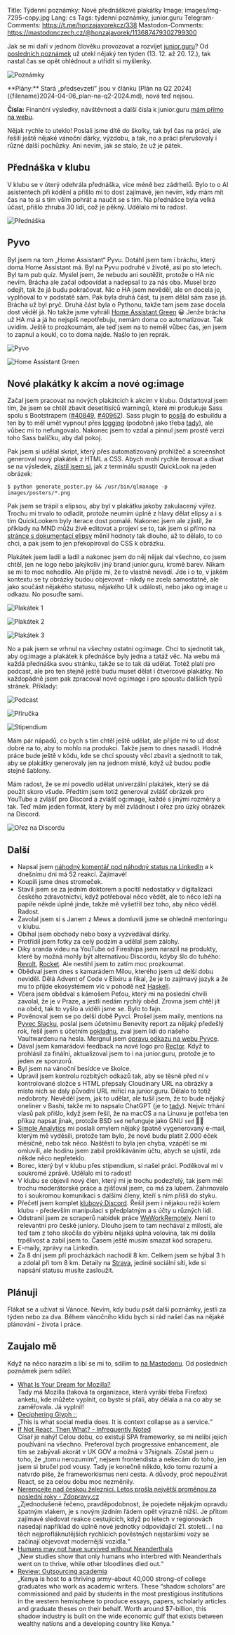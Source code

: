 Title: Týdenní poznámky: Nové přednáškové plakátky
Image: images/img-7295-copy.jpg
Lang: cs
Tags: týdenní poznámky, junior.guru
Telegram-Comments: https://t.me/honzajavorekcz/338
Mastodon-Comments: https://mastodonczech.cz/@honzajavorek/113687479302799300

Jak se mi daří v jednom člověku provozovat a rozvíjet [junior.guru](https://junior.guru/)?
Od [posledních poznámek]({filename}2024-12-13_tydenni-poznamky-ani-nevim-jak-to-pojmenovat.md) už utekl nějaký ten týden (13. 12. až 20. 12.), tak nastal čas se opět ohlédnout a utřídit si myšlenky.

![Poznámky]({static}/images/img-7295-copy.jpg)

<div class="alert alert-warning" role="alert" markdown="1">
**Plány:** Stará „předsevzetí” jsou v článku [Plán na Q2 2024]({filename}2024-04-06_plan-na-q2-2024.md), nová teď nejsou.

**Čísla:** Finanční výsledky, návštěvnost a další čísla k junior.guru [mám přímo na webu](https://junior.guru/about/).
</div>

Nějak rychle to uteklo! Poslali jsme dítě do školky, tak byl čas na práci, ale řešili ještě nějaké vánoční dárky, výzdobu, a tak, no a práci přerušovaly i různé další pochůzky. Ani nevím, jak se stalo, že už je pátek.

## Přednáška v klubu

V klubu se v úterý odehrála přednáška, více méně bez zádrhelů. Bylo to o AI asistentech při kódění a přišlo mi to dost zajímavé, jen nevím, kdy mám mít čas na to si s tím vším pohrát a naučit se s tím. Na přednášce byla velká účast, přišlo zhruba 30 lidí, což je pěkný. Udělalo mi to radost.

![Přednáška]({static}/images/screenshot-2024-12-17-at-18-22-54.png)

## Pyvo

Byl jsem na tom „Home Assistant“ Pyvu. Dotáhl jsem tam i bráchu, který doma Home Assistant má. Byl na Pyvu podruhé v životě, asi po sto letech. Byl tam pub quiz. Myslel jsem, že nebudu ani soutěžit, protože o HA nic nevím. Brácha ale začal odpovídat a nadepsal to za nás oba. Musel brzo odejít, tak že já budu pokračovat. Nic o HA jsem nevěděl, ale on docela jo, vyplňoval to v podstatě sám. Pak byla druhá část, tu jsem dělal sám zase já. Brácha už byl pryč. Druhá část byla o Pythonu, takže tam jsem zase docela dost věděl já. No takže jsme vyhráli [Home Assistant Green](https://www.home-assistant.io/green/) 😀 Jenže brácha už HA má a já ho nejspíš nepotřebuju, nemám doma co automatizovat. Tak uvidím. Ještě to prozkoumám, ale teď jsem na to neměl vůbec čas, jen jsem to zapnul a koukl, co to doma najde. Našlo to jen reprák.

![Pyvo]({static}/images/img-3434.jpg)

![Home Assistant Green]({static}/images/img-3453.jpg)

## Nové plakátky k akcím a nové og:image

Začal jsem pracovat na nových plakátcích k akcím v klubu. Odstartoval jsem tím, že jsem se chtěl zbavit desetitisíců warningů, které mi produkuje Sass spolu s Bootstrapem ([#40849](https://github.com/twbs/bootstrap/issues/40849), [#40962](https://github.com/twbs/bootstrap/issues/40962)). Sass plugin to [posílá](https://github.com/glromeo/esbuild-sass-plugin/pull/135) do esbuildu a ten by to měl umět vypnout přes [logging](https://esbuild.github.io/api/#logging) (podobně jako třeba [tady](https://github.com/twbs/bootstrap/issues/40962#issuecomment-2448214806)), ale vůbec mi to nefungovalo. Nakonec jsem to vzdal a pinnul jsem prostě verzi toho Sass balíčku, aby dal pokoj.

Pak jsem si udělal skript, který přes automatizovaný prohlížeč a screenshot generoval nový plakátek z HTML a CSS. Abych mohl rychle iterovat a dívat se na výsledek, [zjistil jsem si](https://apple.stackexchange.com/a/74516), jak z terminálu spustit QuickLook na jeden obrázek:

```
$ python generate_poster.py && /usr/bin/qlmanage -p images/posters/*.png
```

Pak jsem se trápil s elipsou, aby byl v plakátku jakoby zakulacený výřez. Trochu mi trvalo to odladit, protože neumím úplně z hlavy dělat elipsy a i s tím QuickLookem byly iterace dost pomalé. Nakonec jsem ale zjistil, že příklady na MND můžu živě editovat a projeví se to, tak jsem si přímo na [stránce s dokumentací elipsy](https://developer.mozilla.org/en-US/docs/Web/CSS/basic-shape/ellipse) měnil hodnoty tak dlouho, až to dělalo, to co chci, a pak jsem to jen překopíroval do CSS k obrázku.

Plakátek jsem ladil a ladil a nakonec jsem do něj nějak dal všechno, co jsem chtěl, jen ne logo nebo jakýkoliv jiný brand junior.guru, kromě barev. Nikam se mi to moc nehodilo. Ale přijde mi, že to vlastně nevadí. Jde i o to, v jakém kontextu se ty obrázky budou objevovat - nikdy ne zcela samostatně, ale jako součást nějakého statusu, nějakého UI k události, nebo jako og:image u odkazu. No posuďte sami.

![Plakátek 1]({static}/images/1dc25695bb08042ebd541fc0e379af6251e0ff1a74cd70364b7c951b68a730f6.png)

![Plakátek 2]({static}/images/2f662038f56ec6048a6f21696c787dee1b57b4a80c8be666e27bd6194d2a588e.png)

![Plakátek 3]({static}/images/9feba0978d8d4a21c158eec196ff346ee4c3382e16f0fef27231dba087952ec0.png)

No a pak jsem se vrhnul na všechny ostatní og:image. Chci to sjednotit tak, aby og:image a plakátek k přednášce byly jedna a tatáž věc. Na webu má každá přednáška svou stránku, takže se to tak dá udělat. Totéž platí pro podcast, ale pro ten stejně ještě budu muset dělat i čtvercové plakátky. No každopádně jsem pak zpracoval nové og:image i pro spoustu dalších typů stránek. Příklady:

![Podcast]({static}/images/9cda3129fddf28c3c35c1273fe7e2ecce5fbb1ec4596c3033e2423a7c85720a5.png)

![Příručka]({static}/images/6c7efb4ae239c0f7e0ee1f799d238eef051ee5a4b2767249f0330cd1b6996d22.png)

![Stipendium]({static}/images/92670a49d8d1e6a054fd3703149a2233e1a893655ccc085672148b40aae8470c.png)

Mám pár nápadů, co bych s tím chtěl ještě udělat, ale přijde mi to už dost dobré na to, aby to mohlo na produkci. Takže jsem to dnes nasadil. Hodně práce bude ještě v kódu, kde se chci spousty věcí zbavit a sjednotit to tak, aby se plakátky generovaly jen na jednom místě, když už budou podle stejné šablony.

Mám radost, že se mi povedlo udělat univerzální plakátek, který se dá použít skoro všude. Předtím jsem totiž generoval zvlášť obrázek pro YouTube a zvlášť pro Discord a zvlášť og:image, každé s jinými rozměry a tak. Teď mám jeden formát, který by měl zvládnout i ořez pro úzký obrázek na Discord.

![Ořez na Discordu]({static}/images/screenshot-2024-12-17-at-14-27-09.png)

## Další

-   Napsal jsem [náhodný komentář pod náhodný status na LinkedIn](https://www.linkedin.com/feed/update/urn:li:activity:7275063271676678144?commentUrn=urn%3Ali%3Acomment%3A%28activity%3A7275063271676678144%2C7275071912123285504%29&dashCommentUrn=urn%3Ali%3Afsd_comment%3A%287275071912123285504%2Curn%3Ali%3Aactivity%3A7275063271676678144%29) a k dnešnímu dni má 52 reakcí. Zajímavé!
-   Koupili jsme dnes stromeček.
-   Stavil jsem se za jedním doktorem a pocítil nedostatky v digitalizaci českého zdravotnictví, když potřeboval něco vědět, ale to něco leží na papíře někde úplně jinde, takže mě vyšetřil bez toho, aby něco věděl. Radost.
-   Zavolal jsem si s Janem z Mews a domluvili jsme se ohledně mentoringu v klubu.
-   Obíhal jsem obchody nebo boxy a vyzvedával dárky.
-   Protřídil jsem fotky za celý podzim a udělal jsem zálohy.
-   Díky sranda videu na YouTube od Fireshipa jsem narazil na produkty, které by možná mohly být alternativou Discordu, kdyby šlo do tuhého: [Revolt](https://github.com/revoltchat/awesome-revolt), [Rocket](https://www.rocket.chat/). Ale nestihl jsem to zatím moc prozkoumat.
-   Obědval jsem dnes s kamarádem Mílou, kterého jsem už delší dobu neviděl. Dělá Advent of Code v Elixiru a říkal, že je to zajímavý jazyk a že mu to přijde ekosystémem víc v pohodě než [Haskell]({filename}2020-01-14_courting-haskell.md).
-   Včera jsem obědval s kámošem Peťou, který mi na poslední chvíli zavolal, že je v Praze, a jestli nedám rychlý oběd. Zrovna jsem chtěl jít na oběd, tak to vyšlo a viděli jsme se. Bylo to fajn.
-   Pověnoval jsem se po delší době Pyvci. Prošel jsem maily, mentions na [Pyvec Slacku](https://docs.pyvec.org/operations/support.html#sit-kontaktu), poslal jsem účetnímu Benevity report za nějaký předešlý rok, řešil jsem s účetním [pokladnu](https://github.com/pyvec/docs.pyvec.org/pull/206#issuecomment-2545212838), zval jsem lidi do našeho Vaultwardenu na hesla. Mergnul jsem [opravu odkazu na webu Pyvce](https://github.com/pyvec/pyvec.org/pull/437).
-   Dával jsem kamarádovi feedback na nové logo pro [Rector](https://getrector.com/). Když to prohlásil za finální, aktualizoval jsem to i na junior.guru, protože je to jeden ze sponzorů.
-   Byl jsem na vánoční besídce ve školce.
-   Upravil jsem kontrolu rozbitých odkazů tak, aby se těsně před ní v kontrolované složce s HTML přepsaly Cloudinary URL na obrázky a místo nich se daly původní URL mířící na junior.guru. Dělalo to totiž nedobroty. Nevěděl jsem, jak to udělat, ale tušil jsem, že to bude nějaký oneliner v Bashi, takže mi to napsalo ChatGPT (je to [tady](https://github.com/juniorguru/junior.guru/blob/bcd1688d0be785ee30b47a48670949556978013c/.circleci/config.yml#L285)). Nejvíc trhání vlasů pak přišlo, když jsem řešil, že na macOS a na Linuxu je potřeba ten příkaz napsat jinak, protože BSD `sed` nefunguje jako GNU `sed` 🤦‍♂️
-   [Simple Analytics](https://simpleanalytics.com/junior.guru) mi poslali omylem nějaký špatně vygenerovaný e-mail, kterým mě vyděsili, protože tam bylo, že nově budu platit 2.000 éček měsíčně, nebo tak něco. Naštěstí to byla jen chyba, vzápětí se mi omluvili, ale hodinu jsem zabil proklikáváním účtu, abych se ujistil, zda někde něco nepřeteklo.
-   Borec, který byl v klubu přes stipendium, si našel práci. Poděkoval mi v soukromé zprávě. Udělalo mi to radost!
-   V klubu se objevil nový člen, který mi je trochu podezřelý, tak jsem měl trochu moderátorské práce a zjišťoval jsem, co má za lubem. Zahrnovalo to i soukromou komunikaci s dalšími členy, kteří s ním přišli do styku.
-   Přečetl jsem komplet [klubový Discord](https://junior.guru/club/). Řešil jsem i nějakou režii kolem klubu - především manipulaci s předplatným a s účty u různých lidí.
-   Odstranil jsem ze scraperů nabídek práce [WeWorkRemotely](https://weworkremotely.com/). Není to relevantní pro české juniory. Dlouho jsem to tam nechával z milosti, ale teď tam z toho skočila do výběru nějaká úplná volovina, tak mi došla trpělivost a zabil jsem to. Časem ještě musím smazat kód scraperu.
-   E-maily, zprávy na LinkedIn.
-   Za 8 dní jsem při procházkách nachodil 8 km. Celkem jsem se hýbal 3 h a zdolal při tom 8 km.
    Detaily na [Strava](https://www.strava.com/athletes/31242569), jediné sociální síti, kde si napsání statusu musíte zasloužit.

## Plánuji

Flákat se a užívat si Vánoce. Nevím, kdy budu psát další poznámky, jestli za týden nebo za dva. Během vánočního klidu bych si rád našel čas na nějaké plánování - života i práce.

## Zaujalo mě

Když na něco narazím a líbí se mi to, sdílím to [na Mastodonu](https://mastodonczech.cz/@honzajavorek).
Od posledních poznámek jsem sdílel:

- [What Is Your Dream for Mozilla?](https://mozillafoundation.tfaforms.net/100)<br>Tady má Mozilla (taková ta organizace, která vyrábí třeba Firefox) anketu, kde můžete vyplnit, co byste si přáli, aby dělala a na co aby se zaměřovala. Já vyplnil!
- [Deciphering Glyph ::](https://blog.glyph.im/2024/12/dangit.html)<br>„This is what social media does. It is context collapse as a service.“
- [If Not React, Then What? - Infrequently Noted](https://infrequently.org/2024/11/if-not-react-then-what/)<br>Císař je nahý! Celou dobu, co existují SPA frameworky, se mi nelíbí jejich používání na všechno. Preferoval bych progressive enhancement, ale tím se zabývali akorát v UK GOV a možná v 37signals. Zůstal jsem u toho, že „tomu nerozumím“, nejsem frontendista a nekecám do toho, jen jsem si bručel pod vousy. Tady je konečně někdo, kdo tomu rozumí a natvrdo píše, že frameworkismus není cesta. A důvody, proč nepoužívat React, se za celou dobu moc nezměnily.
- [Neremcejte nad českou železnicí. Letos prošla největší proměnou za poslední roky - Zdopravy.cz](https://zdopravy.cz/neremcejte-nad-ceskou-zeleznici-letos-prosla-nejvetsi-promenou-za-posledni-roky-230735/)<br>„Zjednodušeně řečeno, pravděpodobnost, že pojedete nějakým opravdu špatným vlakem, je s novým jízdním řádem opět výrazně nižší. Je přitom zajímavé sledovat reakce cestujících, když po letech v regionovách nasedají například do úplně nové jednotky odpovídající 21. století… I na těch nejprofláknutějších rychlících pověstných nejstaršími vozy se začínají objevovat modernější vozidla.“
- [Humans may not have survived without Neanderthals](https://www.bbc.com/news/articles/cwydgyy8120o)<br>„New studies show that only humans who interbred with Neanderthals went on to thrive, while other bloodlines died out.“
- [Review: Outsourcing academia](https://continent.substack.com/p/review-outsourcing-academia)<br>„Kenya is host to a thriving army–about 40,000 strong–of college graduates who work as academic writers. These “shadow scholars” are commissioned and paid by students in the most prestigious institutions in the western hemisphere to produce essays, papers, scholarly articles and graduate theses on their behalf. Worth around $7-billion, this shadow industry is built on the wide economic gulf that exists between wealthy nations and a developing country like Kenya.“

